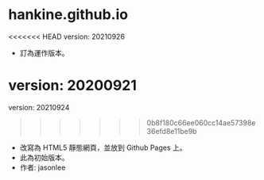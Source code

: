 # hankine.github.io

<<<<<<< HEAD
version: 20210926

* 訂為運作版本。 

version: 20200921
=======
version: 20210924
>>>>>>> 0b8f180c66ee060cc14ae57398e36efd8e11be9b

* 改寫為 HTML5 靜態網頁，並放到 Github Pages 上。
* 此為初始版本。
* 作者: jasonlee
